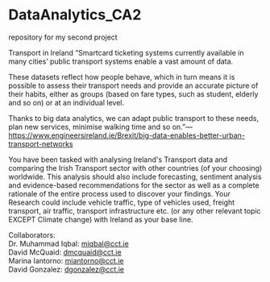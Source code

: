 # DataAnalytics_CA2
repository for my second project

Transport in Ireland
“Smartcard ticketing systems currently available in many cities’ public transport systems enable a vast amount of data.

These datasets reflect how people behave, which in turn means it is possible to assess their transport needs and provide an accurate picture of their habits, either as groups (based on fare types, such as student, elderly and so on) or at an individual level.

Thanks to big data analytics, we can adapt public transport to these needs, plan new services, minimise walking time and so on.”— https://www.engineersireland.ie/Brexit/big-data-enables-better-urban-transport-networks 

You have been tasked with analysing Ireland's Transport data and comparing the Irish Transport sector with other countries (of your choosing) worldwide. This analysis should also include forecasting, sentiment analysis and evidence-based recommendations for the sector as well as a complete rationale of the entire process used to discover your findings. Your Research could include vehicle traffic, type of vehicles used, freight transport, air traffic, transport infrastructure etc. (or any other relevant topic EXCEPT Climate change) with Ireland as your base line.

Collaborators:  
Dr. Muhammad Iqbal: miqbal@cct.ie  
David McQuaid: dmcquaid@cct.ie  
Marina Iantorno: miantorno@cct.ie  
David Gonzalez: dgonzalez@cct.ie  
